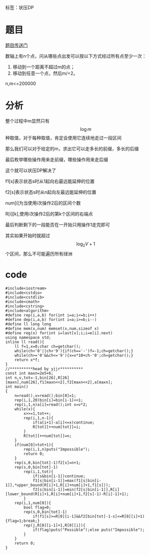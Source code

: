 ﻿---
subtitle: "状压DP神仙题"
tags: 
 - DP-状压
grammar_cjkRuby: true
catalog: true
layout:  post
header-img: "img/header/P95.jpg"
preview-img: "/img/preview/P95.jpg"
---
标签：状压DP

# 题目

[题目传送门](https://cn.vjudge.net/problem/AtCoder-2365)

数轴上有n个点，问从哪些点出发可以按以下方式经过所有点至少一次：

1. 移动到一个距离不超过m的点；
2. 移动到任意一个点，然后m/=2。

n,m<=200000

# 分析

整个过程中m显然只有$$\log m$$种取值，对于每种取值，肯定会使用它连续地走过一段区间

那么我们可以对于给定的m，求出它可以走多长的前缀，多长的后缀

最后枚举哪些操作用来走前缀，哪些操作用来走后缀

这个就可以状压DP解决了

f1[s]表示状态s时从1起向右最远能延伸的位置

f2[s]表示状态s时从n起向左最远能延伸的位置

num[i]为当使用i次操作2后的区间个数

R[i][k],使用i次操作2后的第k个区间的右端点 

最后判断剩下的一段能否在一开始只用操作1走完即可

其实如果开始时就超过$$\log_2 V+1$$个区间，那么不可能遍历所有绿洲

# code
```
#include<iostream>
#include<cstdio>
#include<cstdlib>
#include<cmath>
#include<cstring>
#include<algorithm>
#define rep(i,a,b) for(int i=a;i<=b;i++)
#define dep(i,a,b) for(int i=a;i>=b;i--)
#define ll long long
#define mem(x,num) memset(x,num,sizeof x)
#define reg(x) for(int i=last[x];i;i=e[i].next)
using namespace std;
inline ll read(){
	ll f=1,x=0;char ch=getchar();
	while(ch<'0'||ch>'9'){if(ch=='-')f=-1;ch=getchar();}
	while(ch>='0'&&ch<='9'){x=x*10+ch-'0';ch=getchar();}
	return x*f;
}
//**********head by yjjr**********
const int maxn=2e5+6;
int n,v,tot=-1,bin[26],R[26][maxn],num[26],f1[maxn<<2],f2[maxn<<2],a[maxn];
int main()
{
	n=read(),v=read();bin[0]=1;
	rep(i,1,20)bin[i]=bin[i-1]<<1;
	rep(i,1,n)a[i]=read();int x=v*2;
	while(x){
		x>>=1,tot++;
		rep(i,1,n-1){
			if(a[i+1]-a[i]<=x)continue;
			R[tot][++num[tot]]=i;
		}
		R[tot][++num[tot]]=n;
	}
	if(num[0]>tot+1){
		rep(i,1,n)puts("Impossible");
		return 0;
	}
	rep(s,0,bin[tot]-1)f2[s]=n+1;
	rep(s,0,bin[tot]-1)
        rep(i,1,tot){
            if(s&bin[i-1])continue;
            f1[s|bin[i-1]]=max(f1[s|bin[i-1]],*upper_bound(R[i]+1,R[i]+num[i]+1,f1[s]));
            f2[s|bin[i-1]]=min(f2[s|bin[i-1]],R[i][lower_bound(R[i]+1,R[i]+num[i]+1,f2[s]-1)-R[i]-1]+1);
        }
	rep(i,1,num[0]){
        bool flag=0;
        rep(s,0,bin[tot]-1)
            if(f1[s]>=R[0][i-1]&&f2[bin[tot]-1-s]<=R[0][i]+1){flag=1;break;}
        rep(j,R[0][i-1]+1,R[0][i]){
			if(flag)puts("Possible");else puts("Impossible");
		}
    }
	return 0;
}
```